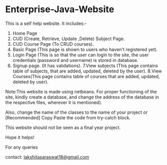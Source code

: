 # Enterprise-Java-Website
This is a self help website.
It includes:-
1. Home Page
2. CUD (Create, Retrieve, Update ,Delete) Subject Page.
3. CUD Course Page (To CRUD courses).
4. Basic Page (This page is shown to users who haven't registered yet).
5. Login Page (This is so that the user can login to the site, the user credentials (password and username) is stored in database.
6. Signup page. (It has validations).
7.View subjects (This page contains table of subjects, that are added, updated, deleted by the user).
8.View Courses(This page contains table of courses that are added, updated, deleted by user).

Note:This website is made using netbeans.
For proper functioning of the site, kindly create a database, and change the address of the database in the respective files, wherever it is mentioned).

Also, change the name of the classes to the name of your project or 
[Recommended] Copy Paste the code from try-catch block.

This website should not be seen as a final year project.

Hope it helps!

For any queries

contact: lakshitasaraswat18@gmail.com
